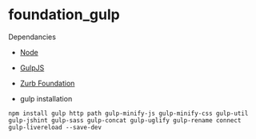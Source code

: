 foundation_gulp
===============


Dependancies
* [Node]
* [GulpJS]
* [Zurb Foundation]

* gulp installation
```
npm install gulp http path gulp-minify-js gulp-minify-css gulp-util gulp-jshint gulp-sass gulp-concat gulp-uglify gulp-rename connect gulp-livereload --save-dev
```

[Node]:http://nodejs.org/
[GulpJS]:http://gulpjs.com/
[Zurb Foundation]:http://foundation.zurb.com/
